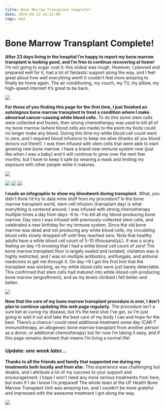 ```yaml
---
title: Bone Marrow Transplant Complete!
date: 2019-04-13 16:32:00
tags: med
---
```


# Bone Marrow Transplant Complete!

**After 23 days living in the hospital I’m happy to report my bone marrow transplant is looking good, and I’m free to continue recovering at home!** I’m not going to sugar coat it: this ordeal was rough. However, I planned and prepared well for it, had a lot of fantastic support along the way, and I feel great about how well everything went! It couldn’t feel more amazing to finally be home again. The air conditioning, my couch, my TV, my pillow, my high-speed internet! It’s great to be back.

<div class="text-center img-border">

![](scott-harden-bone-marrow-transplant-finished-leaving-hospital.jpg)

</div>

**For those of you finding this page for the first time, I just finished an autologous bone marrow transplant to treat a condition where I make abnormal cancer-causing white blood cells.** To do this some stem cells were collected and frozen, then strong chemotherapy was used to kill all of my bone marrow (where blood cells are made) to the point my body could no longer make any blood. During this time my white blood cell count went to zero, and I required blood infusions to keep me alive (thanks all you blood donors out there!). I was then infused with stem cells that were able to start growing new bone marrow. I have a brand new immune system now (just like when I was a baby) and it will continue to grow over the next few months, but I have to keep it safe by wearing a mask and limiting my exposure with other people while it matures.

<div class="text-center img-border img-medium">

![](scott-harden-bone-marrow-transplant-finished-scott-kane.jpg)

</div>

<div class="text-center img-border img-img-xs">

![](scott-harden-bone-marrow-transplant-withdrawing-picc-line.jpg)
![](scott-harden-bone-marrow-transplant-finished-lets-go-home.jpg)
![](scott-harden-bone-marrow-transplant-finished-leaving-the-floor.jpg)

</div>

**I made an infographic to show my bloodwork during transplant.** What, you didn’t think I’d try to data mine stuff from my procedure? In the bone marrow transplant world, stem cell infusion (transplant day) is what everything is centered around. I was infused with strong chemotherapy multiple times a day from days -6 to -1 to kill all my blood-producing bone marrow. Day zero I was infused with previously-collected stem cells, and celebrated a new birthday for my immune system. Since the old bone marrow was dead and not producing any white blood cells, my circulating blood cells slowly dropped off until they reached zero. Note that healthy adults have a white blood cell count of 5-10 (thousand/µL). It was a scary feeling on day +5 knowing that I had a white blood cell count of zero! The bone marrow transplant floor is largely sealed and isolated, visitation was is highly restricted, and I was on multiple antibiotics, antifungals, and antiviral medicines to get me through it. On day +9 I got the first hint that the transplant was working, as my white blood cells were just barely detectable. This confirmed that stem cells had matured into white-blood-cell-producing bone marrow (engraftment), and as my levels climbed I felt better and better.

<div class="text-center img-medium">

![](scott-harden-bone-marrow-transplant-white-blood-cell-count-bloodwork.png)

</div>

**Now that the core of my bone marrow transplant procedure is over, I don’t plan to continue updating this web page regularly.** The procedure isn’t a sure bet at curing my disease, but it’s the best shot I’ve got, so I’m just going to wait it out and take the best care of my body I can and hope for the best. There’s a chance I could need additional treatment some day (CAR-T immunotherapy, an allogeneic bone marrow transplant from another person as a donor, or additional chemotherapy) but for now I’m taking it easy, and if this page remains dormant that means I’m living a normal life!

### Update: _one week later..._

**Thanks to all the friends and family that supported me during my treatments both locally and from afar.** This experience was challenging but doable, and I attribute a lot of my success to your support and encouragement. I hope I won’t need any more serious treatments from here, but even if I do I know I’m prepared! The whole team at the UF Health Bone Marrow Transplant Unit was amazing too, and I couldn’t be more grateful and impressed with the awesome treatment I got along the way.

<div class="text-center img-border">

![](scott-harden-cancer-bone-marrow-transplant-recovery.jpg)

</div>